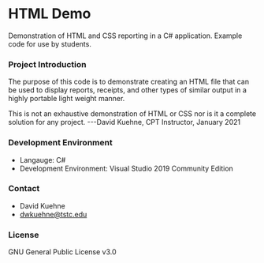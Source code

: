 # HTML Demo
Demonstration of HTML and CSS reporting in a C# application. 
Example code for use by students. 

### Project Introduction
The purpose of this code is to demonstrate creating an HTML file that can be used to display reports,
receipts, and other types of similar output in a highly portable light weight manner. 

This is not an exhaustive demonstration of HTML or CSS nor is it a complete solution for any project.
---David Kuehne, CPT Instructor, January 2021

### Development Environment

- Langauge: C#
- Development Environment: Visual Studio 2019 Community Edition

### Contact
- David Kuehne
- dwkuehne@tstc.edu

### License
GNU General Public License v3.0
